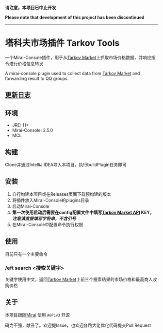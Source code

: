  **请注意，本项目已中止开发**
 
 **Please note that development of this project has been discontinued**
 
---

# 塔科夫市场插件 Tarkov Tools
一个Mirai-Console插件，用于从[Tarkov Market](https://tarkov-market.com)上抓取市场价格数据，并响应指令进行价格信息转发

A mirai-console plugin used to collect data from [Tarkov Market](https://tarkov-market.com) and forwarding result to QQ groups

## [更新日志](https://github.com/EzrealC/Mirai-TarkovMarket-Plugin/blob/master/CHANGELOG.md)

## 环境
* JRE: 11+
* Mirai-Console: 2.5.0
* MCL

## 构建
Clone并通过IntelliJ IDEA导入本项目，执行buildPlugin任务即可

## 安装
1. 自行构建本项目或在Releases页面下载预构建的版本
2. 将插件放入Mirai-Console的plugins目录
3. 启动Mirai-Console
4. **第一次使用启动后需要在config配置文件中填写[Tarkov Market API](https://tarkov-market.com/dev/api) KEY，*注意请直接填写字符串，不含引号***
5. 在Mirai-Console中配置命令执行权限

## 使用
目前只有一个主要命令
### /eft search <搜索关键字>

关键字使用中文，返回[Tarkov Market](https://tarkov-market.com)上前三个搜索结果的市场价格和最高商人收购价格

## 关于
本项目跟随[Mirai](https://github.com/mamoe/mirai) 使用 `AGPLv3` 开源

码力不强，献丑了。欢迎提Issue，也欢迎各路大佬优化代码提交Pull Request
